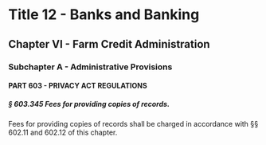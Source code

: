 
# Title 12 - Banks and Banking
## Chapter VI - Farm Credit Administration
### Subchapter A - Administrative Provisions
#### PART 603 - PRIVACY ACT REGULATIONS
##### § 603.345 Fees for providing copies of records.

Fees for providing copies of records shall be charged in accordance with §§ 602.11 and 602.12 of this chapter.
